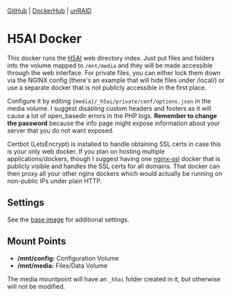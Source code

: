 [GitHub](https://github.com/nephatrine/docker-h5ai) |
[DockerHub](https://hub.docker.com/r/nephatrine/h5ai/) |
[unRAID](https://github.com/nephatrine/unraid-docker-templates)

# H5AI Docker

This docker runs the [H5AI](https://larsjung.de/h5ai/) web directory index. Just put files and folders into the volume mapped to `/mnt/media` and they will be made accessible through the web interface. For private files, you can either lock them down via the NGINX config (there's an example that will hide files under /local/) or use a separate docker that is not publicly accessible in the first place.

Configure it by editing ``{media}/_h5ai/private/conf/options.json`` in the media volume. I suggest disabling custom headers and footers as it will cause a lot of open_basedir errors in the PHP logs. **Remember to change the password** because the info page might expose information about your server that you do not want exposed.

Certbot (LetsEncrypt) is installed to handle obtaining SSL certs in case this is your only web docker. If you plan on hosting multiple applications/dockers, though I suggest having one [nginx-ssl](https://hub.docker.com/r/nephatrine/nginx-ssl/) docker that is publicly visible and handles the SSL certs for all domains. That docker can then proxy all your other nginx dockers which would actually be running on non-public IPs under plain HTTP.

## Settings

See the [base image](https://github.com/nephatrine/docker-nginx-ssl) for additional settings.

## Mount Points

- **/mnt/config:** Configuration Volume
- **/mnt/media:** Files/Data Volume

The media mountpoint will have an `_h5ai` folder created in it, but otherwise will not be modified.